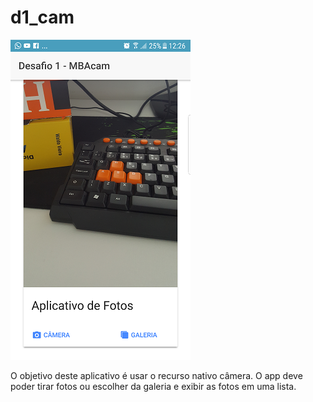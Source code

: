 # d1_cam

![alt text](https://github.com/paulobontempo/d1_cam/blob/master/d1_cam.png)

O objetivo deste aplicativo é usar o recurso nativo câmera. O app deve poder tirar fotos ou escolher da galeria e exibir as fotos em uma lista. 
